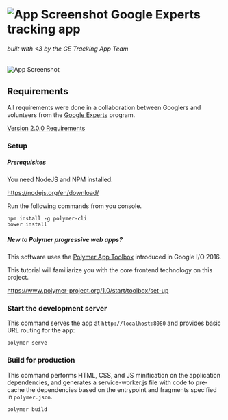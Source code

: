![App Screenshot](http://s32.postimg.org/x11aap2px/rsz_experts_at_io_compressed.jpg)
Google Experts tracking app
===========================
###### built with <3 by the GE Tracking App Team
![App Screenshot](http://s32.postimg.org/4y3nsfx91/preview.jpg)

## Requirements

All requirements were done in a collaboration between Googlers and volunteers from the [Google Experts](https://developers.google.com/experts/) program.

[Version 2.0.0 Requirements](https://docs.google.com/document/d/1bZIIR9yUOMI8dZzmPRyIGVPUO9Ov85Xq31FWbpRHnHQ/edit)

### Setup

##### Prerequisites

You need NodeJS and NPM installed.

https://nodejs.org/en/download/

Run the following commands from you console.

    npm install -g polymer-cli
    bower install

##### New to Polymer progressive web apps?

This software uses the [Polymer App Toolbox](https://www.polymer-project.org/1.0/toolbox/) introduced in Google I/O 2016.

This tutorial  will familiarize you with the core frontend technology on this project.

https://www.polymer-project.org/1.0/start/toolbox/set-up

### Start the development server

This command serves the app at `http://localhost:8080` and provides basic URL
routing for the app:

    polymer serve

### Build for production

This command performs HTML, CSS, and JS minification on the application
dependencies, and generates a service-worker.js file with code to pre-cache the
dependencies based on the entrypoint and fragments specified in `polymer.json`.

    polymer build